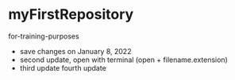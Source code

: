 # myFirstRepository
for-training-purposes

- save changes on January 8, 2022
- second update, open with terminal (open + filename.extension)
- third update
fourth update
